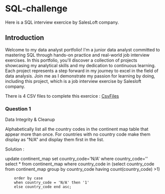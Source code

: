 # SQL-challenge
Here is a SQL interview exercice by SalesLoft company.

## Introduction
Welcome to my data analyst portfolio! I'm a junior data analyst committed to mastering SQL through hands-on practice and real-world job interview exercises. In this portfolio, you'll discover a collection of projects showcasing my analytical skills and my dedication to continuous learning. Each project represents a step forward in my journey to excel in the field of data analysis. Join me as I demonstrate my passion for learning by doing, including this project, which is a job interview exercise by Salesloft company.

There is 4 CSV files to complete this exercice : [CsvFiles](data)

### Question 1

Data Integrity & Cleanup

Alphabetically list all the country codes in the continent map table that appear more than once. For countries with no country code make them display as "N/A" and display them first in the list.

Solution :

update continent_map set country_code='N/A' where country_code=''
select * from continent_map
where country_code in (select country_code
							from continent_map
							group by country_code
							having count(country_code) >1)

		order by case
		when country_code = 'N/A' then '1'
		else country_code end asc;



